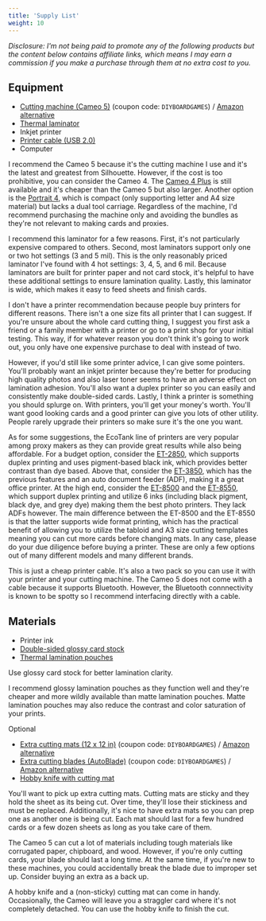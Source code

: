 ```yaml
---
title: 'Supply List'
weight: 10
---
```


*Disclosure: I'm not being paid to promote any of the following products but the content below contains affiliate links, which means I may earn a commission if you make a purchase through them at no extra cost to you.*

## Equipment

* [Cutting machine (Cameo 5)](https://www.silhouetteamerica.com/cameo-5?affiliate_code=uKx6VtFWmI&referring_service=link) (coupon code: `DIYBOARDGAMES`) / [Amazon alternative](https://amzn.to/3Sua8le)
* [Thermal laminator](https://amzn.to/3E82k57)
* Inkjet printer
* [Printer cable (USB 2.0)](https://amzn.to/4jeHsrI)
* Computer

I recommend the Cameo 5 because it's the cutting machine I use and it's the latest and greatest from Silhouette. However, if the cost is too prohibitive, you can consider the Cameo 4. The [Cameo 4 Plus]( https://www.silhouetteamerica.com/cameo-plus?affiliate_code=uKx6VtFWmI&referring_service=link) is still available and it's cheaper than the Cameo 5 but also larger. Another option is the [Portrait 4](https://www.silhouetteamerica.com/portrait-4?affiliate_code=uKx6VtFWmI&referring_service=link), which is compact (only supporting letter and A4 size material) but lacks a dual tool carriage. Regardless of the machine, I'd recommend purchasing the machine only and avoiding the bundles as they're not relevant to making cards and proxies.

I recommend this laminator for a few reasons. First, it's not particularly expensive compared to others. Second, most laminators support only one or two hot settings (3 and 5 mil). This is the only reasonably priced laminator I've found with 4 hot settings: 3, 4, 5, and 6 mil. Because laminators are built for printer paper and not card stock, it's helpful to have these additional settings to ensure lamination quality. Lastly, this laminator is wide, which makes it easy to feed sheets and finish cards.

I don't have a printer recommendation because people buy printers for different reasons. There isn't a one size fits all printer that I can suggest. If you're unsure about the whole card cutting thing, I suggest you first ask a friend or a family member with a printer or go to a print shop for your initial testing. This way, if for whatever reason you don't think it's going to work out, you only have one expensive purchase to deal with instead of two.

However, if you'd still like some printer advice, I can give some pointers. You'll probably want an inkjet printer because they're better for producing high quality photos and also laser toner seems to have an adverse effect on lamination adhesion. You'll also want a duplex printer so you can easily and consistently make double-sided cards. Lastly, I think a printer is something you should splurge on. With printers, you'll get your money's worth. You'll want good looking cards and a good printer can give you lots of other utility. People rarely upgrade their printers so make sure it's the one you want.

As for some suggestions, the EcoTank line of printers are very popular among proxy makers as they can provide great results while also being affordable. For a budget option, consider the [ET-2850](https://amzn.to/4kk7tGx), which supports duplex printing and uses pigment-based black ink, which provides better contrast than dye based. Above that, consider the [ET-3850](https://amzn.to/3SZwXOb), which has the previous features and an auto document feeder (ADF), making it a great office printer. At the high end, consider the [ET-8500](https://amzn.to/3G2eu0w) and the [ET-8550](https://amzn.to/444jQBH), which support duplex printing and utilize 6 inks (including black pigment, black dye, and grey dye) making them the best photo printers. They lack ADFs however. The main difference between the ET-8500 and the ET-8550 is that the latter supports wide format printing, which has the practical benefit of allowing you to utilize the tabloid and A3 size cutting templates meaning you can cut more cards before changing mats. In any case, please do your due diligence before buying a printer. These are only a few options out of many different models and many different brands.

This is just a cheap printer cable. It's also a two pack so you can use it with your printer and your cutting machine. The Cameo 5 does not come with a cable because it supports Bluetooth. However, the Bluetooth connnectivity is known to be spotty so I recommend interfacing directly with a cable.

## Materials

* Printer ink
* [Double-sided glossy card stock](https://amzn.to/44aHHyc)
* [Thermal lamination pouches](https://amzn.to/3E5yE8M)

Use glossy card stock for better lamination clarity.

I recommend glossy lamination pouches as they function well and they're cheaper and more wildly available than matte lamination pouches. Matte lamination pouches may also reduce the contrast and color saturation of your prints.

Optional
* [Extra cutting mats (12 x 12 in)](https://www.silhouetteamerica.com/cut-mat-12-3t-c?affiliate_code=uKx6VtFWmI&referring_service=link) (coupon code: `DIYBOARDGAMES`) / [Amazon alternative](https://amzn.to/3GKwigs)
* [Extra cutting blades (AutoBlade)](https://www.silhouetteamerica.com/silh-blade-auto-2?affiliate_code=uKx6VtFWmI&referring_service=link) (coupon code: `DIYBOARDGAMES`) / [Amazon alternative](https://amzn.to/3GMN8eM)
* [Hobby knife with cutting mat](https://amzn.to/41UT2CF)

You'll want to pick up extra cutting mats. Cutting mats are sticky and they hold the sheet as its being cut. Over time, they'll lose their stickiness and must be replaced. Additionally, it's nice to have extra mats so you can prep one as another one is being cut. Each mat should last for a few hundred cards or a few dozen sheets as long as you take care of them.

The Cameo 5 can cut a lot of materials including tough materials like corrugated paper, chipboard, and wood. However, if you're only cutting cards, your blade should last a long time. At the same time, if you're new to these machines, you could accidentally break the blade due to improper set up. Consider buying an extra as a back up.

A hobby knife and a (non-sticky) cutting mat can come in handy. Occasionally, the Cameo will leave you a straggler card where it's not completely detached. You can use the hobby knife to finish the cut.